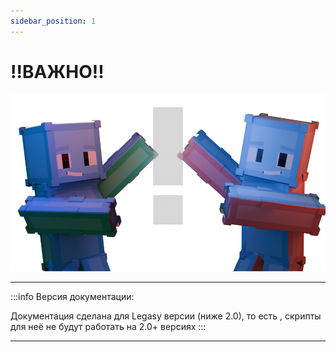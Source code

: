 ```yaml
---
sidebar_position: 1
---
```


# !!ВАЖНО!!

![info](./fd.info0001.png)

---

:::info Версия документации:

Документация сделана для Legasy версии (ниже 2.0),
то есть , скрипты для неё не будут работать на 2.0+ версиях
:::

---